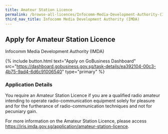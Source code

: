 ```yaml
---
title: Amateur Station Licence
permalink: /browse-all-licences/Infocomm-Media-Development-Authority-(IMDA)/Amateur-Station-Licence
third_nav_title: Infocomm Media Development Authority (IMDA)
---
```


## Apply for Amateur Station Licence

Infocomm Media Development Authority (IMDA)

{% include button.html text="Apply on GoBusiness Dashboard" src="https://dashboard.gobusiness.gov.sg/task-details/ea392104-00c3-4b75-9ad4-6d6c91006540" type="primary" %}

<H3>Application Details</H3>

<p>You require an Amateur Station Licence if you are a qualified radio amateur intending to operate radio-communication equipment solely for pleasure and for the furtherance of radio-communication techniques and not for pecuniary gain.
</p><p>
For more information on the Amateur Station Licence, please access <a href="https://iris.imda.gov.sg/application/amateur-station-licence">https://iris.imda.gov.sg/application/amateur-station-licence</a>.
</p>

